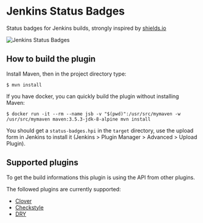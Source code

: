 # Jenkins Status Badges

Status badges for Jenkins builds, strongly inspired by [shields.io](http://shields.io)

![Jenkins Status Badges](http://i.imgur.com/Q6hCHOz.png)

## How to build the plugin

Install Maven, then in the project directory type:

    $ mvn install
    
If you have docker, you can quickly build the plugin without installing Maven:

    $ docker run -it --rm --name jsb -v "$(pwd)":/usr/src/mymaven -w /usr/src/mymaven maven:3.5.3-jdk-8-alpine mvn install

You should get a `status-badges.hpi` in the `target` directory, use the upload form in Jenkins to install it (Jenkins > Plugin Manager > Advanced > Upload Plugin).

## Supported plugins

To get the build informations this plugin is using the API from other plugins.

The followed plugins are currently supported:

* [Clover](http://wiki.jenkins-ci.org/display/JENKINS/Clover+Plugin)
* [Checkstyle](https://wiki.jenkins-ci.org/display/JENKINS/Checkstyle+Plugin)
* [DRY](https://wiki.jenkins-ci.org/display/JENKINS/DRY+Plugin)
